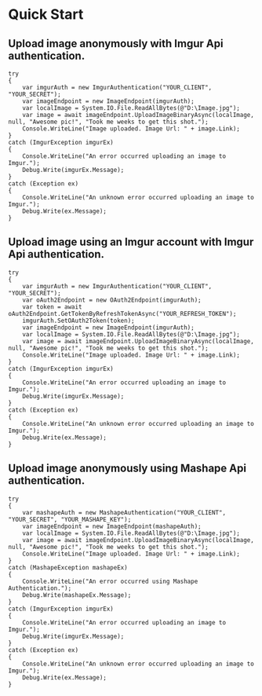 # Quick Start

## Upload image anonymously with Imgur Api authentication.

    try
    {
        var imgurAuth = new ImgurAuthentication("YOUR_CLIENT", "YOUR_SECRET");
        var imageEndpoint = new ImageEndpoint(imgurAuth);
        var localImage = System.IO.File.ReadAllBytes(@"D:\Image.jpg");
        var image = await imageEndpoint.UploadImageBinaryAsync(localImage, null, "Awesome pic!", "Took me weeks to get this shot.");
		Console.WriteLine("Image uploaded. Image Url: " + image.Link);
    }
    catch (ImgurException imgurEx)
    {
        Console.WriteLine("An error occurred uploading an image to Imgur.");
        Debug.Write(imgurEx.Message);
    }
    catch (Exception ex)
    {
        Console.WriteLine("An unknown error occurred uploading an image to Imgur.");
        Debug.Write(ex.Message);
    }

## Upload image using an Imgur account with Imgur Api authentication.

    try
    {
        var imgurAuth = new ImgurAuthentication("YOUR_CLIENT", "YOUR_SECRET");
        var oAuth2Endpoint = new OAuth2Endpoint(imgurAuth);
        var token = await oAuth2Endpoint.GetTokenByRefreshTokenAsync("YOUR_REFRESH_TOKEN");
        imgurAuth.SetOAuth2Token(token);
        var imageEndpoint = new ImageEndpoint(imgurAuth);
        var localImage = System.IO.File.ReadAllBytes(@"D:\Image.jpg");
        var image = await imageEndpoint.UploadImageBinaryAsync(localImage, null, "Awesome pic!", "Took me weeks to get this shot.");
		Console.WriteLine("Image uploaded. Image Url: " + image.Link);
    }
    catch (ImgurException imgurEx)
    {
        Console.WriteLine("An error occurred uploading an image to Imgur.");
        Debug.Write(imgurEx.Message);
    }
    catch (Exception ex)
    {
        Console.WriteLine("An unknown error occurred uploading an image to Imgur.");
        Debug.Write(ex.Message);
    }

## Upload image anonymously using Mashape Api authentication.

    try
    {
        var mashapeAuth = new MashapeAuthentication("YOUR_CLIENT", "YOUR_SECRET", "YOUR_MASHAPE_KEY");
        var imageEndpoint = new ImageEndpoint(mashapeAuth);
        var localImage = System.IO.File.ReadAllBytes(@"D:\Image.jpg");
        var image = await imageEndpoint.UploadImageBinaryAsync(localImage, null, "Awesome pic!", "Took me weeks to get this shot.");
		Console.WriteLine("Image uploaded. Image Url: " + image.Link);
    }
    catch (MashapeException mashapeEx)
    {
        Console.WriteLine("An error occurred using Mashape Authentication.");
        Debug.Write(mashapeEx.Message);
    }
    catch (ImgurException imgurEx)
    {
        Console.WriteLine("An error occurred uploading an image to Imgur.");
        Debug.Write(imgurEx.Message);
    }
    catch (Exception ex)
    {
        Console.WriteLine("An unknown error occurred uploading an image to Imgur.");
        Debug.Write(ex.Message);
    }